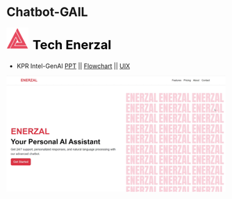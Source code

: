 # Chatbot-GAIL

<img src="Assets/ENERZAL_LOGO.jpg" alt="Enerzal Logo" style="width: 50px; height: 50px; margin-right: 10px;" align="left"/> <h2 style="font-size: 1.8rem; font-weight: bold; color: #000;">Tech Enerzal</h2>


- KPR Intel-GenAI [PPT](https://www.canva.com/design/DAGSiRmAhas/MO8FCMAGDbRpIlBbiCzLRg/edit?utm_content=DAGSiRmAhas&utm_campaign=designshare&utm_medium=link2&utm_source=sharebutton) || [Flowchart](https://lucid.app/lucidchart/29c36844-c506-464a-9385-001027ab9bba/edit?invitationId=inv_99934db6-f262-402c-a471-1f6ab6beda84&page=0_0#) || [UIX](https://www.figma.com/design/JjWcawrtYeyI9HQGt4eqwu/KPR-Chat_-Bot?node-id=0-1&t=finadrfppcxr3dh9-1)


![Dashboard](Assets/Dashboard.png)

